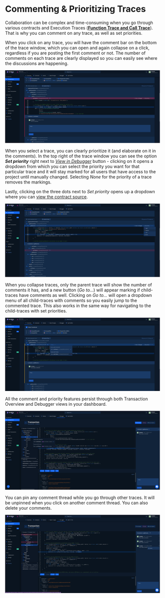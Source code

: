 # Commenting & Prioritizing Traces

Collaboration can be complex and time-consuming when you go through various contracts and Execution Traces ([**Function Trace and Call Trace**](execution-overview.md)). That is why you can comment on any trace, as well as set priorities.

When you click on any trace, you will have the comment bar on the bottom of the trace window, which you can open and again collapse on a click, regardless if you are posting the first comment or not. The number of comments on each trace are clearly displayed so you can easily see where the discussions are happening.

![](<../../.gitbook/assets/Screenshot 2022-01-17 at 15.14.56.png>)

When you select a trace, you can clearly prioritize it (and elaborate on it in the comments). In the top right of the trace window you can see the option _**Set priority**_ right next to [_View in Debugger_](../../debugger/how-to-use-tenderly-debugger/) button - clicking on it opens a dropdown from which you can select the priority you want for that particular trace and it will stay marked for all users that have access to the project until manually changed. Selecting _None_ for the priority of a trace removes the markings.

Lastly, clicking on the three dots next to _Set priority_ opens up a dropdown where you can [view the contract source](../../simulations-and-forks/how-to-simulate-a-transaction/editing-contract-source.md).

![](<../../.gitbook/assets/Screenshot 2022-01-17 at 15.16.53.png>)

When you collapse traces, only the parent trace will show the number of comments it has, and a new button (_Go to..._) will appear marking if child-traces have comments as well. Clicking on _Go to..._ will open a dropdown menu of all child-traces with comments so you easily jump to the commented trace. This also works in the same way for navigating to the child-traces with set priorities.

![](<../../.gitbook/assets/Screenshot 2022-01-17 at 15.19.18.png>)

All the comment and priority features persist through both Transaction Overview and Debugger views in your dashboard.

![](<../../.gitbook/assets/Screenshot 2022-01-17 at 15.21.04.png>)

You can pin any comment thread while you go through other traces. It will be unpinned when you click on another comment thread. You can also delete your comments.

![](<../../.gitbook/assets/Screenshot 2022-01-19 at 09.08.04.png>)
